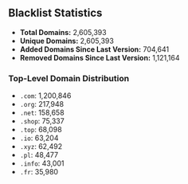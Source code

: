 ## Blacklist Statistics

- **Total Domains:** 2,605,393
- **Unique Domains:** 2,605,393
- **Added Domains Since Last Version:** 704,641
- **Removed Domains Since Last Version:** 1,121,164

### Top-Level Domain Distribution

-  `.com`: 1,200,846
-  `.org`: 217,948
-  `.net`: 158,658
-  `.shop`: 75,337
-  `.top`: 68,098
-  `.io`: 63,204
-  `.xyz`: 62,492
-  `.pl`: 48,477
-  `.info`: 43,001
-  `.fr`: 35,980
